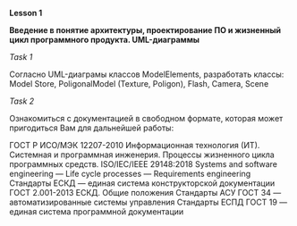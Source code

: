 **Lesson 1**

**Введение в понятие архитектуры, проектирование ПО и жизненный цикл программного продукта. UML-диаграммы**

*Task 1*

Согласно UML-диаграмы классов ModelElements, разработать классы: Model Store, PoligonalModel (Texture, Poligon), Flash, Camera, Scene

*Task 2*

Ознакомиться с документацией в свободном формате, которая может пригодиться Вам для дальнейшей работы:

ГОСТ Р ИСО/МЭК 12207-2010 Информационная технология (ИТ). Системная и программная инженерия. Процессы жизненного цикла программных средств.
ISO/IEC/IEEE 29148:2018 Systems and software engineering — Life cycle processes — Requirements engineering
Стандарты ЕСКД — единая система конструкторской документации
ГОСТ 2.001-2013 ЕСКД. Общие положения
Стандарты АСУ ГОСТ 34 — автоматизированные системы управления
Стандарты ЕСПД ГОСТ 19 — единая система программной документации